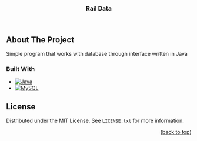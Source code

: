 <!-- Made with Best-README-Template -->
<a id="readme-top"></a>

<br />
<div align="center">
  <a href="https://github.com/github_username/repo_name"></a>

<h3 align="center">Rail Data</h3>

  <p align="center">
    <br />
  </p>
</div>

## About The Project

Simple program that works with database through interface written in Java

### Built With

* [![Java][Java-shield]][Java.com]
* [![MySQL][MySQL-shield]][MySQL.com]

## License

Distributed under the MIT License. See `LICENSE.txt` for more information.

<p align="right">(<a href="#readme-top">back to top</a>)</p>

[license-shield]: https://img.shields.io/github/license/github_username/repo_name.svg?style=for-the-badge
[license-url]: https://github.com/github_username/repo_name/blob/master/LICENSE.txt
[Java-shield]: https://img.shields.io/badge/java-%23ED8B00.svg?style=for-the-badge&logo=openjdk&logoColor=white
[Java.com]: https://www.java.com/en/
[MySQL-shield]: https://img.shields.io/badge/mysql-4479A1.svg?style=for-the-badge&logo=mysql&logoColor=white
[MySQL.com]: https://www.mysql.com/
